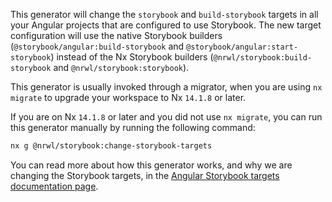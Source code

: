 This generator will change the `storybook` and `build-storybook` targets in all your Angular projects that are configured to use Storybook. The new target configuration will use the native Storybook builders (`@storybook/angular:build-storybook` and `@storybook/angular:start-storybook`) instead of the Nx Storybook builders (`@nrwl/storybook:build-storybook` and `@nrwl/storybook:storybook`).

This generator is usually invoked through a migrator, when you are using `nx migrate` to upgrade your workspace to Nx `14.1.8` or later.

If you are on Nx `14.1.8` or later and you did not use `nx migrate`, you can run this generator manually by running the following command:

```bash
nx g @nrwl/storybook:change-storybook-targets
```

You can read more about how this generator works, and why we are changing the Storybook targets, in the [Angular Storybook targets documentation page](/storybook/angular-storybook-targets).
